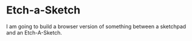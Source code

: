 # Etch-a-Sketch
I am going to build a browser version of something between a sketchpad and an Etch-A-Sketch.